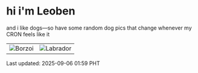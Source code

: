 # hi i'm Leoben

and i like dogs—so have some random dog pics that change whenever my CRON feels like it

|  |  |
|--------|----------|
| ![Borzoi](https://random-dog-vercel.vercel.app/api/random-borzoi?v=1757095166) | ![Labrador](https://random-dog-vercel.vercel.app/api/random-labrador?v=1757095166) |

Last updated: 2025-09-06 01:59 PHT
